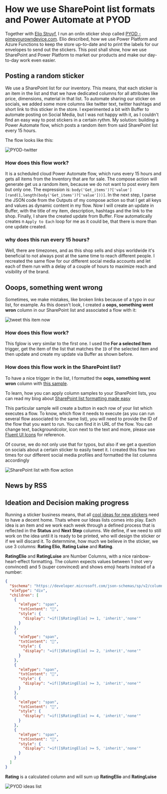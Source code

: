 # How we use SharePoint list formats and Power Automate at PYOD

Together with [Elio Struyf](https://www.eliostruyf.com), I run an onlin sticker shop called [PYOD - pimpyourowndevice.com](https://pyod.shop). Elio described, how we use Power Platform and Azure Functions to keep the store up-to-date and to print the labels for our envelopes to send out the stickers. This post shall show, how we use SharePoint and Power Platform to market our products and make our day-to-day work even easier. 

## Posting a random sticker

We use a SharePoint list for our inventory. This means, that each sticker is an item in the list and that we have dedicated columns for all attributes like price, dimensions, material in that list. To automate sharing our sticker on socials, we added some more columns like twitter text, twitter hashtags and short link to this sticker in the store. I experimented a bit with Buffer to automate posting on Social Media, but I was not happy with it, as I couldn't find an easy way to post stickers in a certain rythm. My solution: building a Power Automate flow, which posts a random item from said SharePoint list every 15 hours. 

The flow looks like this: 

![PYOD-twitter](https://github.com/LuiseFreese/blog/blob/main/media/pyod-twitter-flow-full.png)

### How does this flow work? 

It is a scheduled cloud Power Automate flow, which runs every 15 hours and gets all items from the Inventory that are for sale. The compose action will generate get us a random item, because we do not want to post every item but only one. The expression is: `body('Get_items')?['value'][rand(1,length(body('Get_items')?['value']))]`. In the next step, I parse the JSON code from the Outputs of my compose action so that I get all keys and values as dynamic content in my flow. Now I will create an update in Buffer, with the title of my item, description, hashtags and the link to the shop. Finally, I share the created update from Buffer. Flow automatically creates n `Apply to Each` loop for me as it could be, that there is more than one update created. 

### why does this run every 15 hours? 

Well, there are timezones, and as this shop sells and ships worldwide it's beneficial to not always post at the same time to reach different people. I recreated the same flow for our different social media accounts and let each of them run with a delay of a couple of hours to maximize reach and visibility of the brand. 

## Ooops, something went wrong

Sometimes, we make mistakes, like broken links because of a typo in our list, for example. As this doesn't look, I created a **oops, something went wron** column in our SharePoint list and associated a flow with it: 

![tweet this item now](https://github.com/LuiseFreese/blog/blob/main/media/pyod-twitter-now.png)


### How does this flow work?

This fglow is very similar to the first one. I used the **For a selected Item** trigger, get the item of the list that matches the `ID` of the selected item and then update and create my update via Buffer as shown before. 

### How does this flow work in the SharePoint list?

To have a nice trigger in the list, I formatted the **oops, something went wron** column with [this sample](https://github.com/pnp/sp-dev-list-formatting/blob/master/column-samples/generic-start-flow/start-flow-button.json). 

To learn, how you can apply column samples to your SharePoint lists, you can read my blog about [SharePoint list formatting made easy](https://m365princess.com/sharepoint-list-formatting-made-easy/)

This particular sample will create a button in each row of your list which executes a flow. To know, which flow it needs to execute (as you can run several flow associated to the same list), you will need to provide the ID of the flow that you want to run. You can find it in URL of the flow. You can change text, backgroundcolor, icon next to the text and more, please use [Fluent UI Icons](https://developer.microsoft.com/en-us/fluentui#/styles/web/icons) for reference. 

Of course, we do not only use that for typos, but also if we get a question on socials about a certain sticker to easily tweet it. I created this flow two times for our different social media profiles and formatted the list columns accordingly

![SharePoint list with flow action](https://github.com/LuiseFreese/blog/blob/main/media/pyod-twitter-list.png)

## News by RSS

## Ideation and Decision making progress

Running a sticker business means, that all [cool ideas for new stickers](https://pimpyourowndevice.com/news/2021/01/how-we-started-pixelart-stickers/) need to have a decent home. Thats where our Ideas lists comes into play. Each idea is an item and we work each week through a defined process that is reflected in the **Status** and **Next Step** columns. We define, if we need to still work on the idea until it is ready to be printed, who will design the sticker or if we will discard it. To deternmine, how much we believe in the sticker, we use 3 columns: **Rating Elio**, **Rating Luise** and **Rating**. 

**RatingElio** and **RatingLuise** are Number Columns, with a nice rainbow-heart-effect formatting. The column expects values between 1 (not very convinced) and 5 (super convinced) and shows emoji hearts instead of a number:

```json
{
  "$schema": "https://developer.microsoft.com/json-schemas/sp/v2/column-formatting.schema.json",
  "elmType": "div",
  "children": [
    {
      "elmType": "span",
      "txtContent": "💛",
      "style": {
        "display": "=if([$RatingElio] >= 1, 'inherit','none'"
      }
    },
    {
      "elmType": "span",
      "txtContent": "🧡",
      "style": {
        "display": "=if([$RatingElio] >= 2, 'inherit','none'"
      }
    },
    {
      "elmType": "span",
      "txtContent": "💖",
      "style": {
        "display": "=if([$RatingElio] >= 3, 'inherit','none'"
      }
    },
    {
      "elmType": "span",
      "txtContent": "💜",
      "style": {
        "display": "=if([$RatingElio] >= 4, 'inherit','none'"
      }
    },
    {
      "elmType": "span",
      "txtContent": "💙",
      "style": {
        "display": "=if([$RatingElio] >= 5, 'inherit','none'"
      }
    }
  ]
}
```

**Rating** is a calculated column and will sum up **RatingElio** and **RatingLuise**
    
![PYOD ideas list](https://github.com/LuiseFreese/blog/blob/main/media/pyod-ideas-list-format.png)


